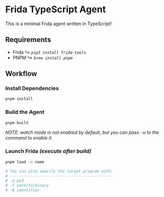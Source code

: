 # Frida TypeScript Agent

This is a minimal Frida agent written in TypeScript!

## Requirements

- Frida ↪ _`pip3 install frida-tools`_
- PNPM ↪ _`brew install pnpm`_

## Workflow

### Install Dependencies

```bash
pnpm install
```

### Build the Agent

```bash
pnpm build
```

_NOTE: watch mode is not enabled by default, but you can pass <kbd>-w</kbd> to the command to enable it._

### Launch Frida _(execute after build)_

```bash
pnpm load -n name

# You can also specify the target program with:
# ---------------------------------------------
# -p pid
# -f path/to/binary
# -N identifier
```
